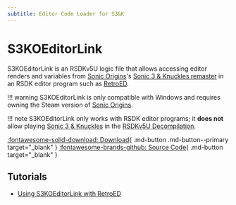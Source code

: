 ```yaml
---
subtitle: Editor Code Loader for S3&K
---
```


# S3KOEditorLink

S3KOEditorLink is an RSDKv5U logic file that allows accessing editor renders and variables from [Sonic Origins](/Games/SonicOrigins/README.md)'s [Sonic 3 & Knuckles remaster](TODO) in an RSDK editor program such as [RetroED](../RetroED/README.md).

!!! warning
    S3KOEditorLink is only compatible with Windows and requires owning the Steam version of [Sonic Origins](/Games/SonicOrigins/README.md).

!!! note
    S3KOEditorLink only works with RSDK editor programs; it **does not** allow playing [Sonic 3 & Knuckles](TODO) in the [RSDKv5U Decompilation](/RSDKv5/Decompilation.md).

[:fontawesome-solid-download: Download](https://github.com/RSDKModding/S3KOEditorLink/releases){ .md-button .md-button--primary target="_blank" }
[:fontawesome-brands-github: Source Code](https://github.com/RSDKModding/S3KOEditorLink){ .md-button target="_blank" }

## Tutorials
- [Using S3KOEditorLink with RetroED](/Guides/RetroED/S3KOEditorLink.md)